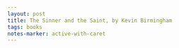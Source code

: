 ```yaml
---
layout: post
title: The Sinner and the Saint, by Kevin Birmingham
tags: books
notes-marker: active-with-caret
---
```

